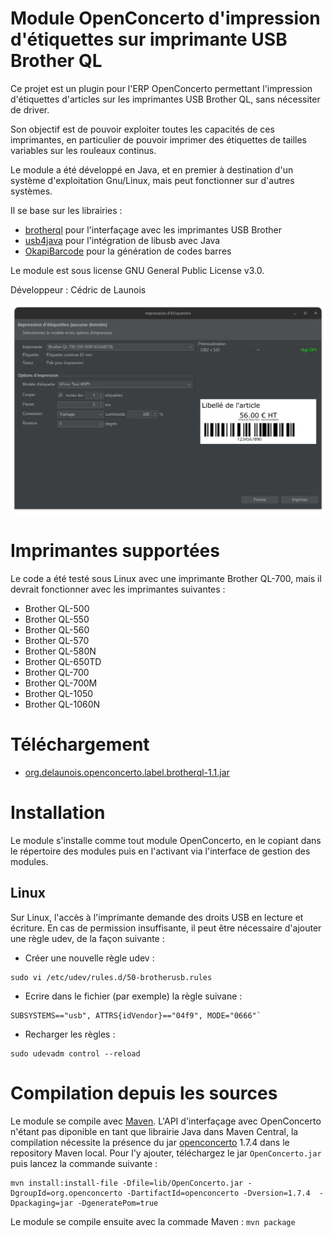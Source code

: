 # Module OpenConcerto d'impression d'étiquettes sur imprimante USB Brother QL

Ce projet est un plugin pour l'ERP OpenConcerto permettant l'impression d'étiquettes d'articles sur les imprimantes USB Brother QL,
sans nécessiter de driver.

Son objectif est de pouvoir exploiter toutes les capacités de ces imprimantes, en particulier de pouvoir imprimer des étiquettes
de tailles variables sur les rouleaux continus.

Le module a été développé en Java, et en premier à destination d'un système d'exploitation Gnu/Linux, mais peut fonctionner sur d'autres systèmes.

Il se base sur les librairies :
- [brotherql](https://github.com/vxel/brotherql) pour l'interfaçage avec les imprimantes USB Brother
- [usb4java](http://usb4java.org/) pour l'intégration de libusb avec Java
- [OkapiBarcode](https://github.com/woo-j/OkapiBarcode) pour la génération de codes barres

Le module est sous license GNU General Public License v3.0.

Développeur : Cédric de Launois
                           
![Screenshot](openconcerto-label-brotherql-screenshot.png)


# Imprimantes supportées

Le code a été testé sous Linux avec une imprimante Brother QL-700, mais il devrait fonctionner avec les imprimantes suivantes :

- Brother QL-500
- Brother QL-550
- Brother QL-560
- Brother QL-570
- Brother QL-580N
- Brother QL-650TD
- Brother QL-700
- Brother QL-700M
- Brother QL-1050
- Brother QL-1060N
        
# Téléchargement

- [org.delaunois.openconcerto.label.brotherql-1.1.jar](dist/org.delaunois.openconcerto.label.brotherql-1.1.jar)

# Installation

Le module s'installe comme tout module OpenConcerto, en le copiant dans le répertoire des modules puis en l'activant 
via l'interface de gestion des modules.

## Linux

Sur Linux, l'accès à l'imprimante demande des droits USB en lecture et écriture.
En cas de permission insuffisante, il peut être nécessaire d'ajouter une règle udev, de la façon suivante :

- Créer une nouvelle règle udev : 
```
sudo vi /etc/udev/rules.d/50-brotherusb.rules
```
- Ecrire dans le fichier (par exemple) la règle suivane : 
```
SUBSYSTEMS=="usb", ATTRS{idVendor}=="04f9", MODE="0666"`
```
- Recharger les règles : 
```
sudo udevadm control --reload
```

# Compilation depuis les sources

Le module se compile avec [Maven](https://maven.apache.org/).
L'API d'interfaçage avec OpenConcerto n'étant pas diponible en tant que librairie Java dans Maven Central, 
la compilation nécessite la présence du jar [openconcerto](https://www.openconcerto.org/fr/telechargement.html) 1.7.4 dans le repository Maven local.
Pour l'y ajouter, téléchargez le jar `OpenConcerto.jar` puis lancez la commande suivante :
```
mvn install:install-file -Dfile=lib/OpenConcerto.jar -DgroupId=org.openconcerto -DartifactId=openconcerto -Dversion=1.7.4  -Dpackaging=jar -DgeneratePom=true
```

Le module se compile ensuite avec la commade Maven : `mvn package`
